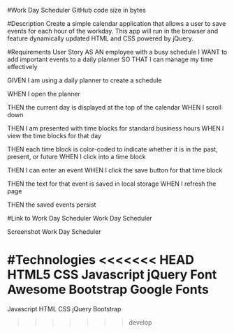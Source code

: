 #Work Day Scheduler
GitHub code size in bytes

#Description
Create a simple calendar application that allows a user to save events for each hour of the workday. This app will run in the browser and feature dynamically updated HTML and CSS powered by jQuery.

#Requirements
User Story
AS AN employee with a busy schedule
I WANT to add important events to a daily planner
SO THAT I can manage my time effectively


GIVEN I am using a daily planner to create a schedule

WHEN I open the planner

THEN the current day is displayed at the top of the calendar
WHEN I scroll down

THEN I am presented with time blocks for standard business hours
WHEN I view the time blocks for that day

THEN each time block is color-coded to indicate whether it is in the past, present, or future
WHEN I click into a time block

THEN I can enter an event
WHEN I click the save button for that time block

THEN the text for that event is saved in local storage
WHEN I refresh the page

THEN the saved events persist


#Link to Work Day Scheduler
Work Day Scheduler


Screenshot
Work Day Scheduler


#Technologies
<<<<<<< HEAD
HTML5
CSS
Javascript
jQuery
Font Awesome
Bootstrap
Google Fonts
=======
Javascript
HTML
CSS
jQuery
Bootstrap
>>>>>>> develop
